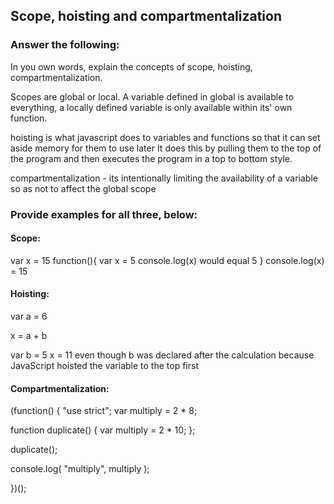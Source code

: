 ## Scope, hoisting and compartmentalization

### Answer the following:
In you own words, explain the concepts of scope, hoisting, compartmentalization.

Scopes are global or local. A variable defined in global is available to everything, a locally defined 
variable is only available within its' own function.

hoisting is what javascript does to variables and functions so that it can set aside memory for them to use later
 It does this by pulling them to the top of the program and then executes the program in a top to bottom style.

compartmentalization - its intentionally limiting the availability of a variable so as not to affect the global scope

### Provide examples for all three, below:

#### Scope:
 var x = 15
    function(){
        var x = 5
        console.log(x)  would equal 5
    }
  console.log(x) = 15

#### Hoisting:
   
var a = 6

x = a + b

var b = 5
      x = 11 even though b was declared after the calculation because JavaScript hoisted the variable to the top first

#### Compartmentalization:
(function() {
  "use strict";
  var multiply = 2 * 8;

  function duplicate() {
    var multiply = 2 * 10;
  };

  duplicate();

  console.log( "multiply", multiply );
  
})();